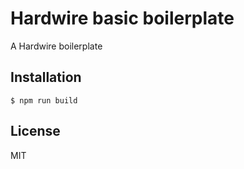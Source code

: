 Hardwire basic boilerplate
==========================

A Hardwire boilerplate

Installation
------------

```
$ npm run build
```


License
-------

MIT
